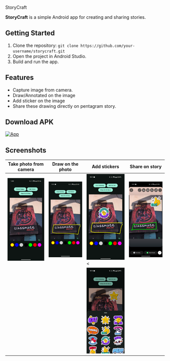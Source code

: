 StoryCraft

**StoryCraft** is a simple Android app for creating and sharing stories.

## Getting Started

1. Clone the repository: `git clone https://github.com/your-username/storycraft.git`
2. Open the project in Android Studio.
3. Build and run the app.

## Features

- Capture image from camera.
- Draw/Annotated on the image
- Add sticker on the image
- Share these drawing directly on pentagram story.

## Download APK
[![App](https://img.shields.io/badge/Download-Latest-App?style=for-the-badge&logo=android)](https://github.com/mrwhoknows55/storycraft/releases/download/1.0/storycraft_v1.0.apk)

## Screenshots

| Take photo from camera                 | Draw on the photo                      | Add stickers                            | Share on story                         |
|----------------------------------------|----------------------------------------|-----------------------------------------|----------------------------------------|
| ![Screenshot 1](docs/screenshot_1.png) | ![Screenshot 2](docs/screenshot_2.png) | ![Screenshot 3](docs/screenshot_3.png)< | ![Screenshot 4](docs/screenshot_4.png) |
|                                        |                                        | ![Screenshot 5](docs/screenshot_5.png)  |                                        |

